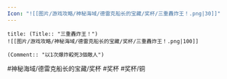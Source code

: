 ```yaml
---
Icon: "![[图片/游戏攻略/神秘海域/德雷克船长的宝藏/奖杯/三重轟炸王！.png|30]]"
---
```

```ad-common-bronze-trophy
title: (Title:: "三重轟炸王！")
![[图片/游戏攻略/神秘海域/德雷克船长的宝藏/奖杯/三重轟炸王！.png|100]]

(Comment:: "以1次爆炸殺死3個敵人")
```

#神秘海域/德雷克船长的宝藏/奖杯 #奖杯 #奖杯/铜
